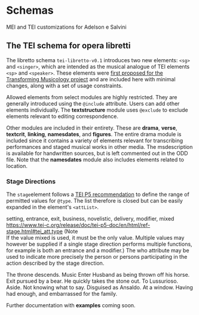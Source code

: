 # Schemas
MEI and TEI customizations for Adelson e Salvini

## The TEI schema for opera libretti 

The libretto schema `tei-libretto-v0.1` introduces two new elements: `<sg>` and `<singer>`, which are intended as the musical analogue of TEI elements `<sp>` and `<speaker>`. These elements were <a href="https://web.archive.org/web/20250620072811/https://tm.web.ox.ac.uk/blog/marking-up-opera" target="_blank">first proposed for the Transforming Musicology project</a> and are included here with minimal changes, along with a set of usage constraints.

Allowed elements from select modules are highly restricted. They are generally introduced using the  `@include` attribute. Users can add other elements individually. The __textstructure__ module uses `@exclude` to exclude elements relevant to editing correspondence.

Other modules are included in their entirety. These are __drama__, __verse__, __textcrit__, __linking__, __namesdates__, and __figures__. The entire drama module is included since it contains a variety of elements relevant for transcribing performances and staged musical works in other media. The msdescription is available for handwritten sources, but is left commented out in the ODD file. Note that the __namesdates__ module also includes elements related to location.

### Stage Directions

The `stage`element follows a <a href="https://www.tei-c.org/release/doc/tei-p5-doc/en/html/DR.html#DRSTA">TEI P5 recommendation</a> to define the range of permitted values for `@type`. The list therefore is closed but can be easily expanded in the element's `<attList>`. 

setting, entrance, exit, business, novelistic, delivery, modifier, mixed
https://www.tei-c.org/release/doc/tei-p5-doc/en/html/ref-stage.html#tei_att.type
(Note	
If the value mixed is used, it must be the only value. Multiple values may however be supplied if a single stage direction performs multiple functions, for example is both an entrance and a modifier.)
The who attribute may be used to indicate more precisely the person or persons participating in the action described by the stage direction.



<stage type="setting">The throne descends.</stage>
<stage type="setting">Music</stage>
<stage type="entrance">Enter Husband as being thrown off his horse.</stage>
<stage type="exit">Exit pursued by a bear.</stage>
<stage type="business">He quickly takes the stone out.</stage>
<stage type="delivery">To Lussurioso.</stage>
<stage type="delivery">Aside.</stage>
<stage type="delivery">Not knowing what to say.</stage>
<stage type="costume">Disguised as Ansaldo.</stage>
<stage type="location">At a window.</stage>
<stage type="novelistic">Having had enough, and embarrassed
 for the family.</stage>



Further documentation with __examples__ coming soon.